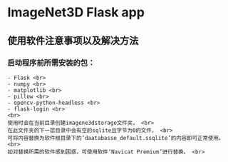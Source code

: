 # ImageNet3D Flask app
## 使用软件注意事项以及解决方法
### 启动程序前所需安装的包：
    - Flask <br>
    - numpy <br>
    - matplotlib <br>
    - pillow <br>
    - opencv-python-headless <br>
    - flask-login <br>
    <br>
    使用时会在当前目录创建imagene3dstorage文件夹， <br>
    在此文件夹的下一层目录中会有空的sqlite且字节为0的文件， <br>
    可将内容替换为软件根目录下的‘daatabasse_default.ssqlite’的内容即可正常使用。 <br>
    如对替换所需的软件感到困惑，可使用软件‘Navicat Premium’进行替换。 <br>
<!-- by zhuang xin jian 2205308040315 -->